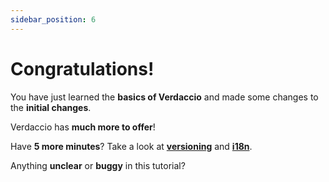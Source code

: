```yaml
---
sidebar_position: 6
---
```


# Congratulations!

You have just learned the **basics of Verdaccio** and made some changes to the **initial changes**.

Verdaccio has **much more to offer**!

Have **5 more minutes**? Take a look at **[versioning](../tutorial-extras/manage-docs-versions.md)** and **[i18n](../tutorial-extras/translate-your-site.md)**.

Anything **unclear** or **buggy** in this tutorial? 


